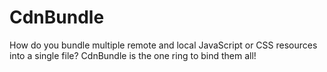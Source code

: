 # CdnBundle
How do you bundle multiple remote and local JavaScript or CSS resources into a single file? CdnBundle is the one ring to bind them all!
